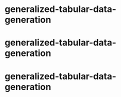 # generalized-tabular-data-generation
# generalized-tabular-data-generation
# generalized-tabular-data-generation
